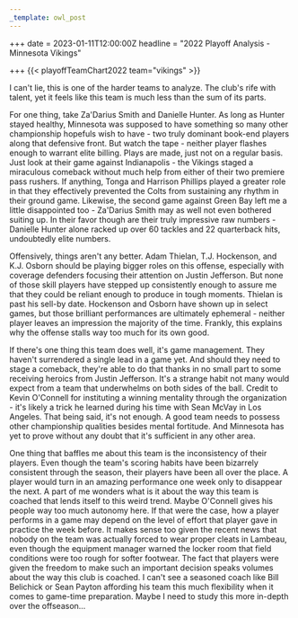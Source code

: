 ```yaml
---
_template: owl_post
---
```


+++
date = 2023-01-11T12:00:00Z
headline = "2022 Playoff Analysis - Minnesota Vikings"

+++
{{< playoffTeamChart2022 team="vikings" >}}

I can't lie, this is one of the harder teams to analyze. The club's rife with talent, yet it feels like this team is much less than the sum of its parts.

For one thing, take Za'Darius Smith and Danielle Hunter. As long as Hunter stayed healthy, Minnesota was supposed to have something so many other championship hopefuls wish to have - two truly dominant book-end players along that defensive front. But watch the tape - neither player flashes enough to warrant elite billing. Plays are made, just not on a regular basis. Just look at their game against Indianapolis - the Vikings staged a miraculous comeback without much help from either of their two premiere pass rushers. If anything, Tonga and Harrison Phillips played a greater role in that they effectively prevented the Colts from sustaining any rhythm in their ground game. Likewise, the second game against Green Bay left me a little disappointed too - Za'Darius Smith may as well not even bothered suiting up. In their favor though are their truly impressive raw numbers - Danielle Hunter alone racked up over 60 tackles and 22 quarterback hits, undoubtedly elite numbers.

Offensively, things aren't any better. Adam Thielan, T.J. Hockenson, and K.J. Osborn should be playing bigger roles on this offense, especially with coverage defenders focusing their attention on Justin Jefferson. But none of those skill players have stepped up consistently enough to assure me that they could be reliant enough to produce in tough moments. Thielan is past his sell-by date. Hockenson and Osborn have shown up in select games, but those brilliant performances are ultimately ephemeral - neither player leaves an impression the majority of the time. Frankly, this explains why the offense stalls way too much for its own good.

If there's one thing this team does well, it's game management. They haven't surrendered a single lead in a game yet. And should they need to stage a comeback, they're able to do that thanks in no small part to some receiving heroics from Justin Jefferson. It's a strange habit not many would expect from a team that underwhelms on both sides of the ball. Credit to Kevin O'Connell for instituting a winning mentality through the organization - it's likely a trick he learned during his time with Sean McVay in Los Angeles. That being said, it's not enough. A good team needs to possess other championship qualities besides mental fortitude. And Minnesota has yet to prove without any doubt that it's sufficient in any other area.

One thing that baffles me about this team is the inconsistency of their players. Even though the team's scoring habits have been bizarrely consistent through the season, their players have been all over the place. A player would turn in an amazing performance one week only to disappear the next. A part of me wonders what is it about the way this team is coached that lends itself to this weird trend. Maybe O'Connell gives his people way too much autonomy here. If that were the case, how a player performs in a game may depend on the level of effort that player gave in practice the week before. It makes sense too given the recent news that nobody on the team was actually forced to wear proper cleats in Lambeau, even though the equipment manager warned the locker room that field conditions were too rough for softer footwear. The fact that players were given the freedom to make such an important decision speaks volumes about the way this club is coached.  I can't see a seasoned coach like Bill Belichick or Sean Payton affording his team this much flexibility when it comes to game-time preparation. Maybe I need to study this more in-depth over the offseason...

